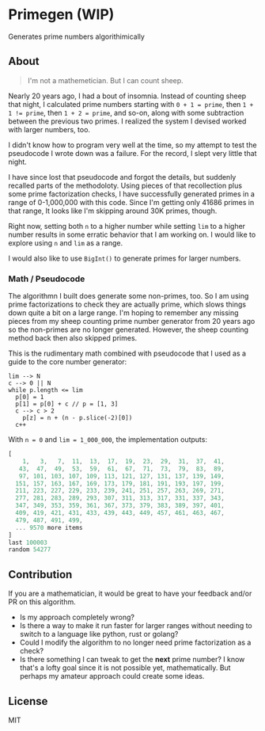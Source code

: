# Primegen (WIP)
Generates prime numbers algorithimically

## About
> I'm not a mathemetician. But I can count sheep.

Nearly 20 years ago, I had a bout of insomnia. Instead of counting sheep that night, I calculated prime numbers starting with `0 + 1 = prime`, then `1 + 1 != prime`, then `1 + 2 = prime`, and so-on, along with some subtraction between the previous two primes. I realized the system I devised worked with larger numbers, too.

I didn't know how to program very well at the time, so my attempt to test the pseudocode I wrote down was a failure. For the record, I slept very little that night. 

I have since lost that pseudocode and forgot the details, but suddenly recalled parts of the methodoloty. Using pieces of that recollection plus some prime factorization checks, I have successfully generated primes in a range of 0-1,000,000 with this code. Since I'm getting only 41686 primes in that range, It looks like I'm skipping around 30K primes, though.

Right now, setting both `n` to a higher number while setting `lim` to a higher number results in some erratic behavior that I am working on. I would like to explore using `n` and `lim` as a range.

I would also like to use `BigInt()` to generate primes for larger numbers.

### Math / Pseudocode
The algorithmn I built does generate some non-primes, too. So I am using prime factorizations to check they are actually prime, which slows things down quite a bit on a large range. I'm hoping to remember any missing pieces from my sheep counting prime number generator from 20 years ago so the non-primes are no longer generated. However, the sheep counting method back then also skipped primes.

This is the rudimentary math combined with pseudocode that I used as a guide to the core number generator:
```
lim --> N
c --> 0 || N
while p.length <= lim
  p[0] = 1
  p[1] = p[0] + c // p = [1, 3]
  c --> c > 2
    p[z] = n + (n - p.slice(-2)[0])
  c++
```

With `n = 0` and `lim = 1_000_000`, the implementation outputs:
```js
[
    1,   3,   7,  11,  13,  17,  19,  23,  29,  31,  37,  41,
   43,  47,  49,  53,  59,  61,  67,  71,  73,  79,  83,  89,
   97, 101, 103, 107, 109, 113, 121, 127, 131, 137, 139, 149,
  151, 157, 163, 167, 169, 173, 179, 181, 191, 193, 197, 199,
  211, 223, 227, 229, 233, 239, 241, 251, 257, 263, 269, 271,
  277, 281, 283, 289, 293, 307, 311, 313, 317, 331, 337, 343,
  347, 349, 353, 359, 361, 367, 373, 379, 383, 389, 397, 401,
  409, 419, 421, 431, 433, 439, 443, 449, 457, 461, 463, 467,
  479, 487, 491, 499,
  ... 9570 more items
]
last 100003
random 54277
```

## Contribution
If you are a mathematician, it would be great to have your feedback and/or PR on this algorithm. 
- Is my approach completely wrong?
- Is there a way to make it run faster for larger ranges without needing to switch to a language like python, rust or golang?
- Could I modify the algorithm to no longer need prime factorization as a check?
- Is there something I can tweak to get the **next** prime number? I know that's a lofty goal since it is not possible yet, mathematically. But perhaps my amateur approach could create some ideas.

## License
MIT
